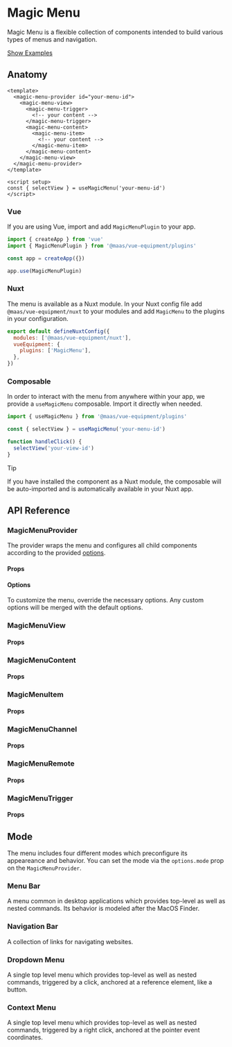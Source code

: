 # Magic Menu

Magic Menu is a flexible collection of components intended to build various types of menus and navigation.

[Show Examples](#mode)

<!--@include: @/apps/docs/src/content/snippets/overview.md-->

## Anatomy

```vue
<template>
  <magic-menu-provider id="your-menu-id">
    <magic-menu-view>
      <magic-menu-trigger>
        <!-- your content -->
      </magic-menu-trigger>
      <magic-menu-content>
        <magic-menu-item>
          <!-- your content -->
        </magic-menu-item>
      </magic-menu-content>
    </magic-menu-view>
  </magic-menu-provider>
</template>

<script setup>
const { selectView } = useMagicMenu('your-menu-id')
</script>
```

<!--@include: @/apps/docs/src/content/snippets/installation.md-->

### Vue

If you are using Vue, import and add `MagicMenuPlugin` to your app.

```js
import { createApp } from 'vue'
import { MagicMenuPlugin } from '@maas/vue-equipment/plugins'

const app = createApp({})

app.use(MagicMenuPlugin)
```

### Nuxt

The menu is available as a Nuxt module. In your Nuxt config file add `@maas/vue-equipment/nuxt` to your modules and add `MagicMenu` to the plugins in your configuration.

```js
export default defineNuxtConfig({
  modules: ['@maas/vue-equipment/nuxt'],
  vueEquipment: {
    plugins: ['MagicMenu'],
  },
})
```

### Composable

In order to interact with the menu from anywhere within your app, we provide a `useMagicMenu` composable. Import it directly when needed.

```js
import { useMagicMenu } from '@maas/vue-equipment/plugins'

const { selectView } = useMagicMenu('your-menu-id')

function handleClick() {
  selectView('your-view-id')
}
```

> [!TIP]
> If you have installed the component as a Nuxt module, the composable will be auto-imported and is automatically available in your Nuxt app.

## API Reference

### MagicMenuProvider

The provider wraps the menu and configures all child components according to the provided [options](#options).

#### Props

<ProseTable 
  :columns="[
    { label: 'Prop' },
    { label: 'Type' },
    { label: 'Required' }
  ]"
  :rows="[
    {
      items: [
        {
          label: 'id',
          description: 'Providing an id is required. Can either be a string or a ref.'
        },
        {
          label: 'MaybeRef\<string\>',
          escape: true
        },
        {
          label: 'true'
        }
      ]
    },
    {
      items: [
        {
          label: 'asChild',
          description: 'Prevent the component from rendering and pass all functionality to a child element.'
        },
        {
          label: 'boolean'
        },
        {
          label: 'false'
        }
      ]
    },
    {
      items: [
        {
          label: 'options',
          description: 'Refer to the [options table](#options) for details.'
        },
        {
          label: 'MagicMenuOptions'
        },
        {
          label: 'false'
        }
      ]
    },
  ]"
/>

#### Options

To customize the menu, override the necessary options. Any custom options will be merged with the default options.

<ProseTable 
  :columns="[
    { label: 'Option' },
    { label: 'Type' },
    { label: 'Default' }
  ]"
  :rows="[
    {
      items: [
        { 
          label: 'mode',
          description: 'The menu includes four different modes which preconfigure its appeareance and behavior. Details [below](#mode)'
        },
        { label: 'MenuMode',
          description: '\'menubar\' | \'navigation\' |\'dropdown\' | \'context\''
        },
        { label: 'menubar' }
      ]
    },
    {
      items: [
        { 
          label: 'debug',
          description: 'Set to true, to get visual feedback on positioning and verbose error logs.'
        },
        { label: 'boolean' },
        { label: 'false' }
      ]
    },
    {
      items: [
        {
          label: 'scrollLock',
          description: 'Lock body scroll when the menu is open.'
        },
        {
          label: 'boolean | object'
        },
        {
          label: 'object'
        }
      ]
    },
    {
      items: [
        {
          label: 'scrollLock.padding',
          description: 'Locking the body scroll hides any permanently visible scrollbar. Adding a padding to fixed elements prevents them from shifting in this case.'
        },
        {
          label: 'boolean'
        },
        {
          label: 'true'
        }
      ]
    },
    {
      items: [
        { 
          label: 'transition.content.default',
          description: 'Override the [transition name](https://vuejs.org/guide/built-ins/transition#named-transitions) of top-level `MagicMenuContent` elements.'
        },
        { label: 'string' },
        { 
          label: '\'magic-menu-content--default\' | \'magic-menu-content--fade\'',
          description: 'Dependant on `options.mode`' 
         }
      ]
    },
    {
      items: [
        { 
          label: 'transition.content.nested',
          description: 'Override the [transition name](https://vuejs.org/guide/built-ins/transition#named-transitions) of nested `MagicMenuContent` elements.'
        },
        { label: 'string' },
        { label: 'magic-menu-content--fade' }
      ]
    },
    {
      items: [
        { 
          label: 'transition.channel',
          description: 'Override the [transition name](https://vuejs.org/guide/built-ins/transition#named-transitions) of the `MagicMenuChannel`.'
        },
        { label: 'string' },
        { label: 'magic-menu-channel' }
      ]
    },
    {
      items: [
        { label: 'floating.strategy' },
        { label: '\'fixed\' | \'absolute\'' },
        { 
          label: '\'fixed\' | \'absolute\'',
          description: 'Dependant on `options.mode`' 
         }
      ]
    },
    {
      items: [
        { label: 'delay.mouseenter' },
        { label: 'number' },
        { 
          label: '0 | 50', 
          description: 'Dependant on `options.mode`' 
        }
      ]
    },
    {
      items: [
        { label: 'delay.mouseleave' },
        { label: 'number' },
        { 
          label: '0 | 200',
          description: 'Dependant on `options.mode`' 
         }
      ]
    },
    {
      items: [
        { label: 'delay.click' },
        { label: 'number' },
        { label: '0' }
      ]
    },
    {
      items: [
        { label: 'delay.rightClick' },
        { label: 'number' },
        { label: '0' }
      ]
    }
  ]"
/>

### MagicMenuView

#### Props

<ProseTable 
  :columns="[
    { label: 'Prop' },
    { label: 'Type' },
    { label: 'Required' }
  ]"
  :rows="[
    {
      items: [
        {
          label: 'id',
          description: 'Providing an id is optional. Neccessary for interacting with the view through `useMagicMenu`.'
        },
        {
          label: 'MaybeRef\<string\>',
          escape: true
        },
        {
          label: 'false'
        }
      ]
    },
    {
      items: [
        {
          label: 'placement',
          description: 'Override the placement of the MenuView.'
        },
       {
          label: 'Placement',
          description: 'Please refer to the [Floating UI docs](https://floating-ui.com/docs/tutorial#placements).'
        },
        {
          label: 'false'
        }
      ]
    },
  ]"
/>

### MagicMenuContent

#### Props

<ProseTable 
  :columns="[
    { label: 'Prop' },
    { label: 'Type' },
    { label: 'Required' }
  ]"
  :rows="[
    {
      items: [
        {
          label: 'arrow',
          description: 'Show or hide an arrow pointing at the trigger element.'
        },
        {
          label: 'boolean',
        },
        {
          label: 'false'
        }
      ]
    },
    {
      items: [
        {
          label: 'transition',
          description: 'Override the [transition name](https://vuejs.org/guide/built-ins/transition#named-transitions).'
        },
        {
          label: 'string',
        },
        {
          label: 'false'
        }
      ]
    },
    {
      items: [
        {
          label: 'referenceEl',
          description: 'Override the reference element used for positioning the content element.'
        },
        {
          label: 'HTMLElement | ComponentPublicInstance',
          escape: true
        },
        {
          label: 'false'
        }
      ]
    }
  ]"
/>

### MagicMenuItem

#### Props

<ProseTable 
  :columns="[
    { label: 'Prop' },
    { label: 'Type' },
    { label: 'Required' }
  ]"
  :rows="[
    {
      items: [
        {
          label: 'id',
          description: 'Providing an id is optional.'
        },
        {
          label: 'string'
        },
        {
          label: 'false'
        }
      ]
    },
    {
      items: [
        {
          label: 'disabled',
          description: 'Disable the menu item.'
        },
        {
          label: 'boolean'
        },
        {
          label: 'false'
        }
      ]
    }
  ]"
/>

### MagicMenuChannel

#### Props

<ProseTable 
  :columns="[
    { label: 'Prop' },
    { label: 'Type' },
    { label: 'Required' }
  ]"
  :rows="[
    {
      items: [
        {
          label: 'id',
          description: 'Providing an id is optional. Neccessary for interacting with the channel through `useMagicMenu`.'
        },
        {
          label: 'MaybeRef\<string\>',
          escape: true
        },
        {
          label: 'false'
        }
      ]
    },
     {
      items: [
        {
          label: 'transition',
          description: 'Override the [transition name](https://vuejs.org/guide/built-ins/transition#named-transitions).'
        },
        {
          label: 'string',
        },
        {
          label: 'false'
        }
      ]
    },
  ]"
/>

### MagicMenuRemote

#### Props

<ProseTable 
  :columns="[
    { label: 'Prop' },
    { label: 'Type' },
    { label: 'Required' }
  ]"
  :rows="[
    {
      items: [
        {
          label: 'channelId',
          description: 'Provide a channel id, for the remote to communicate with.'
        },
        {
          label: 'string'
        },
        {
          label: 'true'
        }
      ]
    },
    {
      items: [
        {
          label: 'viewId',
          description: 'Provide the id of the view, the channel is nested in. This is only neccessary if the triger isn’t nested inside `MagicMenuView`.'
        },
        {
          label: 'string'
        },
        {
          label: 'false'
        }
      ]
    },
    {
      items: [
        {
          label: 'instanceId',
          description: 'Provide the menu id. This is only neccessary if the trigger isn’t nested inside `MagicMenuProvider`.'
        },
        {
          label: 'string'
        },
        {
          label: 'false'
        }
      ]
    },
    {
      items: [
        {
          label: 'disabled',
          description: 'Disable the remote.'
        },
        {
          label: 'boolean'
        },
        {
          label: 'false'
        }
      ]
    },
    {
      items: [
        {
          label: 'trigger',
          description: 'Override the interactions that activate the remote.'
        },
        {
          label: 'Interaction[]',
          description: 'Array<\'click\' | \'mouseenter\' | \'right-click\'>'
        },
        {
          label: 'false'
        }
      ]
    },
    {
      items: [
        {
          label: 'asChild',
          description: 'Prevent the component from rendering and pass all functionality to a child element.'
        },
        {
          label: 'boolean'
        },
        {
          label: 'false'
        }
      ]
    }
  ]"
/>

### MagicMenuTrigger

#### Props

<ProseTable 
  :columns="[
    { label: 'Prop' },
    { label: 'Type' },
    { label: 'Required' }
  ]"
  :rows="[
    {
      items: [
        {
          label: 'disabled',
          description: 'Disable the trigger.'
        },
        {
          label: 'boolean'
        },
        {
          label: 'false'
        }
      ]
    },
    {
      items: [
        {
          label: 'trigger',
          description: 'Override the interactions that activate the trigger.'
        },
        {
          label: 'Interaction[]',
          description: 'Array<\'click\' | \'mouseenter\' | \'right-click\'>',
        },
        {
          label: 'false'
        }
      ]
    },
    {
      items: [
        {
          label: 'asChild',
          description: 'Prevent the component from rendering and pass all functionality to a child element.'
        },
        {
          label: 'boolean'
        },
        {
          label: 'false'
        }
      ]
    }
  ]"
/>

## Mode

The menu includes four different modes which preconfigure its appeareance and behavior. You can set the mode via the `options.mode` prop on the `MagicMenuProvider`.

### Menu Bar

A menu common in desktop applications which provides top-level as well as nested commands. Its behavior is modeled after the MacOS Finder.

<component-preview src="./demo/MenuBarDemo.vue" />

### Navigation Bar

A collection of links for navigating websites.

<component-preview src="./demo/NavigationBarDemo.vue" />

### Dropdown Menu

A single top level menu which provides top-level as well as nested commands, triggered by a click, anchored at a reference element, like a button.

<component-preview src="./demo/DropdownMenuDemo.vue" />

### Context Menu

A single top level menu which provides top-level as well as nested commands, triggered by a right click, anchored at the pointer event coordinates.

<component-preview src="./demo/ContextMenuDemo.vue" />
